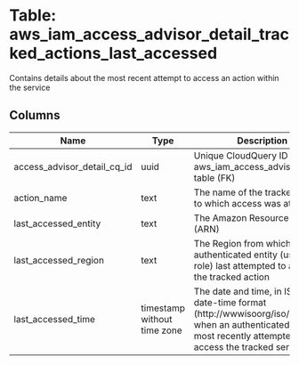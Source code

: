 
# Table: aws_iam_access_advisor_detail_tracked_actions_last_accessed
Contains details about the most recent attempt to access an action within the service
## Columns
| Name        | Type           | Description  |
| ------------- | ------------- | -----  |
|access_advisor_detail_cq_id|uuid|Unique CloudQuery ID of aws_iam_access_advisor_details table (FK)|
|action_name|text|The name of the tracked action to which access was attempted|
|last_accessed_entity|text|The Amazon Resource Name (ARN)|
|last_accessed_region|text|The Region from which the authenticated entity (user or role) last attempted to access the tracked action|
|last_accessed_time|timestamp without time zone|The date and time, in ISO 8601 date-time format (http://wwwisoorg/iso/iso8601), when an authenticated entity most recently attempted to access the tracked service|
